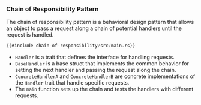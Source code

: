 ### Chain of Responsibility Pattern

The chain of responsibility pattern is a behavioral design pattern that allows an object to pass a request along a chain of potential handlers until the request is handled.

```rust
{{#include chain-of-responsibility/src/main.rs}}
```

- `Handler` is a trait that defines the interface for handling requests.
- `BaseHandler` is a base struct that implements the common behavior for setting the next handler and passing the request along the chain.
- `ConcreteHandlerA` and `ConcreteHandlerB` are concrete implementations of the `Handler` trait that handle specific requests.
- The `main` function sets up the chain and tests the handlers with different requests.